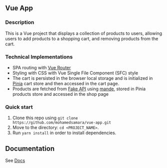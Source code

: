 ## Vue App

### Description

This is a Vue project that displays a collection of products to users, allowing users to add products to a shopping cart, and removing products from the cart. 

### Technical Implementations

* SPA routing with [Vue Router](https://router.vuejs.org)
* Styling with CSS with Vue Single File Component (SFC) style
* The cart is persisted in the browser local storage and is initialized in [Pinia](https://pinia.vuejs.org) cart store and then accessed in the cart page.
* Products are fetched from [Fake API](https://fakestoreapi.com) using [mande](https://posva.net/mande), stored in  Pinia products store and accessed in the shop page

### Quick start

1. Clone this repo using `git clone https://github.com/mohamedsamara/vue-app.git`
2. Move to the directory: `cd <PROJECT_NAME>`.<br />
3. Run `yarn install` in order to install dependencies.<br />

## Documentation

See [Docs](./vue.md)
